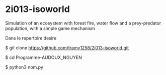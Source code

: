 # 2i013-isoworld
Simulation of an ecosystem with forest fire, water flow and a prey-predator population, with a simple game mechanism

Dans le repertoire desire

$ git clone https://github.com/tramy1258/2i013-isoworld.git

$ cd Programme-AUDOUX_NGUYEN

$ python3 nom.py
